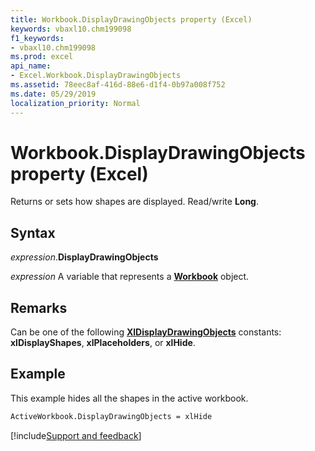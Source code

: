 ```yaml
---
title: Workbook.DisplayDrawingObjects property (Excel)
keywords: vbaxl10.chm199098
f1_keywords:
- vbaxl10.chm199098
ms.prod: excel
api_name:
- Excel.Workbook.DisplayDrawingObjects
ms.assetid: 78eec8af-416d-88e6-d1f4-0b97a008f752
ms.date: 05/29/2019
localization_priority: Normal
---
```



# Workbook.DisplayDrawingObjects property (Excel)

Returns or sets how shapes are displayed. Read/write **Long**.


## Syntax

_expression_.**DisplayDrawingObjects**

_expression_ A variable that represents a **[Workbook](Excel.Workbook.md)** object.


## Remarks

Can be one of the following **[XlDisplayDrawingObjects](excel.xldisplaydrawingobjects.md)** constants: **xlDisplayShapes**, **xlPlaceholders**, or **xlHide**.

## Example

This example hides all the shapes in the active workbook.

```vb
ActiveWorkbook.DisplayDrawingObjects = xlHide
```



[!include[Support and feedback](~/includes/feedback-boilerplate.md)]